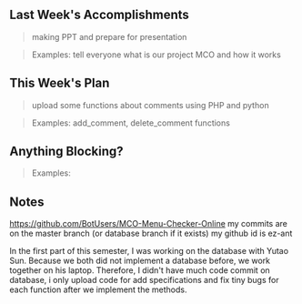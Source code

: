 ## Last Week's Accomplishments

> making PPT and prepare for presentation

> Examples: tell everyone what is our project MCO and how it works
> 

## This Week's Plan

> upload some functions about comments using PHP and python

> Examples: add_comment, delete_comment functions

## Anything Blocking?

> 

> Examples: 

## Notes

https://github.com/BotUsers/MCO-Menu-Checker-Online
my commits are on the master branch (or database branch if it exists)
my github id is ez-ant

In the first part of this semester, I was working on the database with Yutao Sun. 
Because we both did not implement a database before, we work together on his laptop. 
Therefore, I didn't have much code commit on database, i only upload code for add specifications and fix tiny bugs for each function after we implement the methods.
